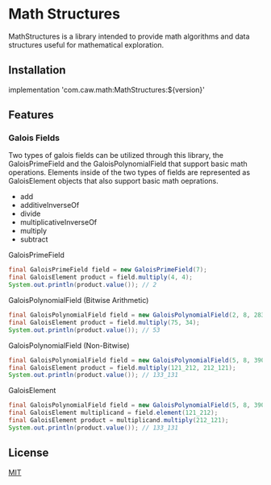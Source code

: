 # Math Structures

MathStructures is a library intended to provide math algorithms and data structures useful for mathematical exploration.

## Installation

implementation 'com.caw.math:MathStructures:${version}'

## Features

### Galois Fields

Two types of galois fields can be utilized through this library, the GaloisPrimeField and the GaloisPolynomialField
that support basic math operations. Elements inside of the two types of fields are represented as GaloisElement objects
that also support basic math oeprations.

- add
- additiveInverseOf
- divide
- multiplicativeInverseOf
- multiply
- subtract

GaloisPrimeField

```java
final GaloisPrimeField field = new GaloisPrimeField(7);
final GaloisElement product = field.multiply(4, 4);
System.out.println(product.value()); // 2
```

GaloisPolynomialField (Bitwise Arithmetic)

```java
final GaloisPolynomialField field = new GaloisPolynomialField(2, 8, 283);
final GaloisElement product = field.multiply(75, 34);
System.out.println(product.value()); // 53
```

GaloisPolynomialField (Non-Bitwise)

```java
final GaloisPolynomialField field = new GaloisPolynomialField(5, 8, 390_627);
final GaloisElement product = field.multiply(121_212, 212_121);
System.out.println(product.value()); // 133_131
```

GaloisElement

```java
final GaloisPolynomialField field = new GaloisPolynomialField(5, 8, 390_627);
final GaloisElement multiplicand = field.element(121_212);
final GaloisElement product = multiplicand.multiply(212_121);
System.out.println(product.value()); // 133_131
```


## License
[MIT](https://choosealicense.com/licenses/mit/)
